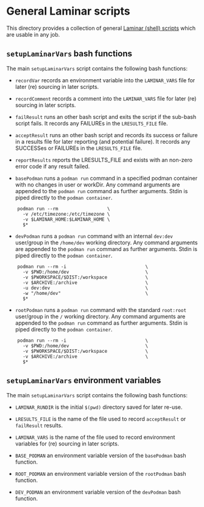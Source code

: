 # General Laminar scripts

This directory provides a collection of general [Laminar (shell) 
scripts](https://laminar.ohwg.net/docs.html#Helper-scripts) which are 
usable in any job. 

## `setupLaminarVars` bash functions

The main `setupLaminarVars` script contains the following bash functions:

- `recordVar` records an environment variable into the `LAMINAR_VARS` file 
  for later (re) sourcing in later scripts. 

- `recordComment` records a comment into the `LAMINAR_VARS` file for later 
  (re) sourcing in later scripts. 

- `failResult` runs an other bash script and exits the script if the 
  sub-bash script fails. It records any FAILUREs in the `LRESULTS_FILE` 
  file. 

- `acceptResult` runs an other bash script and records its success or 
  failure in a results file for later reporting (and potential failure). 
  It records any SUCCESSes or FAILUREs in the `LRESULTS_FILE` file. 

- `reportResults` reports the LRESULTS_FILE and exists with an non-zero 
  error code if any result failed. 

- `basePodman` runs a `podman run` command in a specified podman container 
  with no changes in user or workDir. Any command arguments are appended 
  to the `podman run` command as further arguments. Stdin is piped 
  directly to the `podman container`. 

```
    podman run --rm                  \
      -v /etc/timezone:/etc/timezone \
      -v $LAMINAR_HOME:$LAMINAR_HOME \
      $*

```

- `devPodman` runs a `podman run` command with an internal `dev:dev` 
  user/group in the `/home/dev` working directory. Any command arguments 
  are appended to the `podman run` command as further arguments. Stdin is 
  piped directly to the `podman container`.

```
    podman run --rm -i                             \
      -v $PWD:/home/dev                            \
      -v $PWORKSPACE/$DIST:/workspace              \
      -v $ARCHIVE:/archive                         \
      -u dev:dev                                   \
      -w "/home/dev"                               \
      $*
```

- `rootPodman` runs a `podman run` command with the standard `root:root` 
  user/group in the `/` working directory. Any command arguments are 
  appended to the `podman run` command as further arguments. Stdin is 
  piped directly to the `podman container`. 

```
    podman run --rm -i                             \
      -v $PWD:/home/dev                            \
      -v $PWORKSPACE/$DIST:/workspace              \
      -v $ARCHIVE:/archive                         \
      $*
```

## `setupLaminarVars` environment variables

The main `setupLaminarVars` script contains the following bash functions:

- `LAMINAR_RUNDIR` is the initial `$(pwd)` directory saved for later 
  re-use. 

- `LRESULTS_FILE` is the name of the file used to record `acceptResult` or 
  `failResult` results. 

- `LAMINAR_VARS` is the name of the file used to record environment 
  variables for (re) sourcing in later scripts. 

- `BASE_PODMAN` an environment variable version of the `basePodman` bash 
  function. 

- `ROOT_PODMAN` an environment variable version of the `rootPodman` bash
  function.

- `DEV_PODMAN` an environment variable version of the `devPodman` bash 
  function. 

